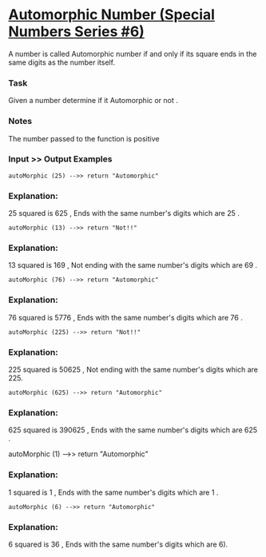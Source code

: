 # [Automorphic Number (Special Numbers Series #6)](https://www.codewars.com/kata/5a58d889880385c2f40000aa)

A number is called Automorphic number if and only if its square ends in the same digits as the number itself.

### Task ###

Given a number determine if it Automorphic or not .

### Notes ### 

The number passed to the function is positive

### Input >> Output Examples ###

    autoMorphic (25) -->> return "Automorphic" 

### Explanation: ###

25 squared is 625 , Ends with the same number's digits which are 25 .

    autoMorphic (13) -->> return "Not!!"

### Explanation: ### 

13 squared is 169 , Not ending with the same number's digits which are 69 .

    autoMorphic (76) -->> return "Automorphic"

### Explanation: ###

76 squared is 5776 , Ends with the same number's digits which are 76 .

    autoMorphic (225) -->> return "Not!!"

### Explanation: ###

225 squared is 50625 , Not ending with the same number's digits which are 225.

    autoMorphic (625) -->> return "Automorphic"

### Explanation: ### 

625 squared is 390625 , Ends with the same number's digits which are 625 .

  autoMorphic (1) -->> return "Automorphic"

### Explanation: ###

1 squared is 1 , Ends with the same number's digits which are 1 .

    autoMorphic (6) -->> return "Automorphic"

### Explanation:

6 squared is 36 , Ends with the same number's digits which are 6).
